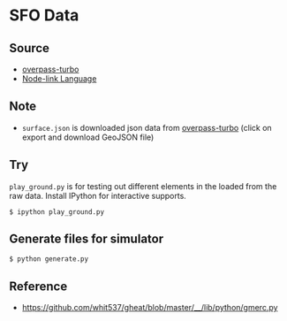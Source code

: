 # SFO Data

## Source

- [overpass-turbo](http://overpass-turbo.eu/s/rFN)
- [Node-link Language](http://wiki.openstreetmap.org/wiki/Aeroways)

## Note

- `surface.json` is downloaded json data from [overpass-turbo](http://overpass-turbo.eu/s/rFN) (click on export and download GeoJSON file)

## Try

`play_ground.py` is for testing out different elements in the loaded from the
raw data. Install IPython for interactive supports.

    $ ipython play_ground.py

## Generate files for simulator

    $ python generate.py

## Reference

- https://github.com/whit537/gheat/blob/master/__/lib/python/gmerc.py
